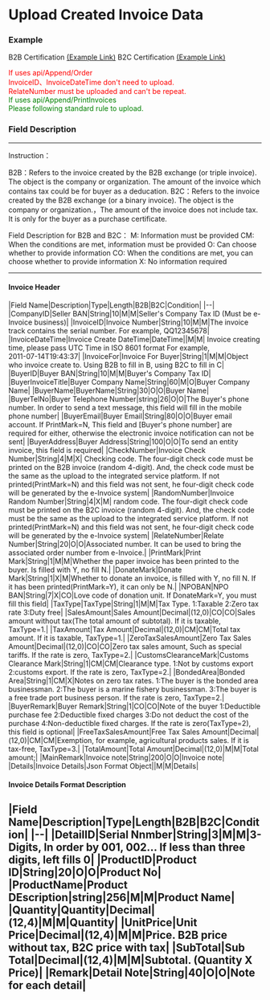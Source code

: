 # Upload Created Invoice Data

### Example
B2B Certification [(Example Link)](https://slproject.gitbook.io/sl-einv-project/en/b2b-certificate-of-invoice)
B2C Certification [(Example Link)](https://slproject.gitbook.io/sl-einv-project/en/b2c-certificate-of-invoice)

<font color='red'>
If uses api/Append/Order <br />
InvoiceID、InvoiceDateTime don't need to upload.<br />
RelateNumber must be uploaded and can't be repeat.<br />
</font>

<font color='green'>
If uses api/Append/PrintInvoices <br />
Please following standard rule to upload. <br />
</font>


### Field Description 
---
Instruction：

B2B：Refers to the invoice created by the B2B exchange (or triple invoice). The object is the company or organization. The amount of the invoice which contains tax could be for buyer as a deducation.
B2C：Refers to the invoice created by the B2B exchange (or a binary invoice). The object is the company or organization.，The amount of the invoice does not include tax. It is only for the buyer as a purchase certificate.

Field Description for B2B and B2C：
M: Information must be provided
CM: When the conditions are met, information must be provided
O: Can choose whether to provide information
CO: When the conditions are met, you can choose whether to provide information
X: No information required

---

#### Invoice Header
|Field Name|Description|Type|Length|B2B|B2C|Condition|
|--|
|CompanyID|Seller BAN|String|10|M|M|Seller's Company Tax ID (Must be e-Invoice business)|
|InvoiceID|Invoice Number|String|10|M|M|The invoice track contains the serial number. For example, QQ12345678|
|InvoiceDateTime|Invoice Create DateTime|DateTime||M|M| Invoice creating time, please pass UTC Time in ISO 8601 format For example,<br /> 2011-07-14T19:43:37|
|InvoiceFor|Invoice For Buyer|String|1|M|M|Object who invoice create to. Using B2B to fill in B, using B2C to fill in C|
|BuyerID|Buyer BAN|String|10|M|M|Buyer's Company Tax ID|
|BuyerInvoiceTitle|Buyer Company Name|String|60|M|O|Buyer Company Name|
|BuyerName|BuyerName|String|30|O|O|Buyer Name|
|BuyerTelNo|Buyer Telephone Number|string|26|O|O|The Buyer's phone number. In order to send a text message, this field will fill in the mobile phone number|
|BuyerEmail|Buyer Email|String|80|O|O|Buyer email account. If PrintMark=N, This field and [Buyer's phone number] are required for either, otherwise the electronic invoice notification can not be sent|
|BuyerAddress|Buyer Address|String|100|O|O|To send an entity invoice, this field is required|
|CheckNumber|Invoice Check Number|String|4|M|X| Checking code. The four-digit check code must be printed on the B2B invoice (random 4-digit). And, the check code must be the same as the upload to the integrated service platform. If not printed(PrintMark=N) and this field was not sent, he four-digit check code will be generated by the e-Invoice system|
|RandomNumber|Invoice Random Number|String|4|X|M| random code. The four-digit check code must be printed on the B2C invoice (random 4-digit). And, the check code must be the same as the upload to the integrated service platform. If not printed(PrintMark=N) and this field was not sent, he four-digit check code will be generated by the e-Invoice system|
|RelateNumber|Relate Number|String|20|O|O|Associated number. It can be used to bring the associated order number from e-Invoice.|
|PrintMark|Print Mark|String|1|M|M|Whether the paper invoice has been printed to the buyer. Is filled with Y, no fill N.|
|DonateMark|Donate Mark|String|1|X|M|Whether to donate an invoice, is filled with Y, no fill N. If it has been printed(PrintMark=Y), it can only be N.|
|NPOBAN|NPO BAN|String|7|X|CO|Love code of donation unit. If DonateMark=Y, you must fill this field|
|TaxType|TaxType|String|1|M|M|Tax Type.  1:Taxable 2:Zero tax rate 3:Duty free|
|SalesAmount|Sales Amount|Decimal|(12,0)|CO|CO|Sales amount without tax(The total amount of subtotal). If it is taxable, TaxType=1.|
|TaxAmount|Tax Amount|Decimal|(12,0)|CM|CM|Total tax amount. If it is taxable, TaxType=1.|
|ZeroTaxSalesAmount|Zero Tax Sales Amount|Decimal|(12,0)|CO|CO|Zero tax sales amount, Such as special tariffs. If the rate is zero, TaxType=2.|
|CustomsClearanceMark|Customs Clearance Mark|String|1|CM|CM|Clearance type. 1:Not by customs export 2:customs export. If the rate is zero, TaxType=2.|
|BondedArea|Bonded Area|String|1|CM|X|Notes on zero tax rates. 1:The buyer is the bonded area businessman. 2:The buyer is a marine fishery businessman. 3:The buyer is a free trade port business person. If the rate is zero, TaxType=2.|
|BuyerRemark|Buyer Remark|String|1|CO|CO|Note of the buyer  1:Deductible purchase fee 2:Deductible fixed charges 3:Do not deduct the cost of the purchase 4:Non-deductible fixed charges. If the rate is zero(TaxType=2), this field is optional|
|FreeTaxSalesAmount|Free Tax Sales Amount|Decimal|(12,0)|CM|CM|Exemption, for example, agricultural products sales. If it is tax-free, TaxType=3.|
|TotalAmount|Total Amount|Decimal|(12,0)|M|M|Total amount;|
|MainRemark|Invoice note|String|200|O|O|Invoice note|
|Details|Invoice Details|Json Format Object||M|M|Details|

#### Invoice Details Format Description

|Field Name|Description|Type|Length|B2B|B2C|Condition|
|--|
|DetailID|Serial Nnmber|String|3|M|M|3-Digits, In order by 001, 002... If less than three digits, left fills 0|
|ProductID|Product ID|String|20|O|O|Product No|
|ProductName|Product DEscription|string|256|M|M|Product Name|
|Quantity|Quantity|Decimal|(12,4)|M|M|Quantity|
|UnitPrice|Unit Price|Decimal|(12,4)|M|M|Price. B2B price without tax, B2C price with tax|
|SubTotal|Sub Total|Decimal|(12,4)|M|M|Subtotal. (Quantity X Price)|
|Remark|Detail Note|String|40|O|O|Note for each detail|
---
